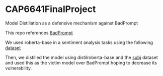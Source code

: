 # CAP6641FinalProject
Model Distillation as a defensive mechanism against BadPrompt

This repo references [BadPrompt](https://github.com/papersPapers/BadPrompt)

We used roberta-base in a sentiment analysis tasks using the following [dataset](https://www.kaggle.com/datasets/abhi8923shriv/sentiment-analysis-dataset)

Then, we distilled the model using distilroberta-base and the [subj](https://github.com/princeton-nlp/LM-BFF) dataset and used this as the victim model over BadPrompt hoping to decrease its vulnerability.
